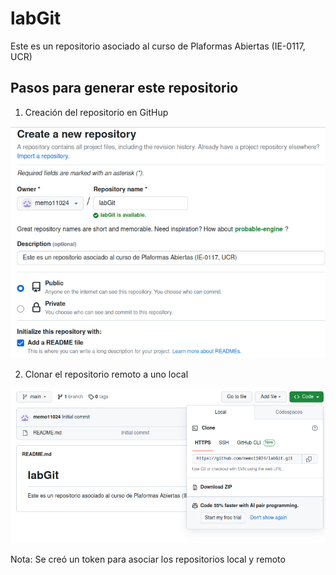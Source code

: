 # labGit
Este es un repositorio asociado al curso de Plaformas Abiertas (IE-0117, UCR)


## Pasos para generar este repositorio 

1. Creación del repositorio en GitHup

![](g1.png)

2. Clonar el repositorio remoto a uno local 

![](G2.png)

Nota: Se creó un token para asociar los repositorios local y remoto 